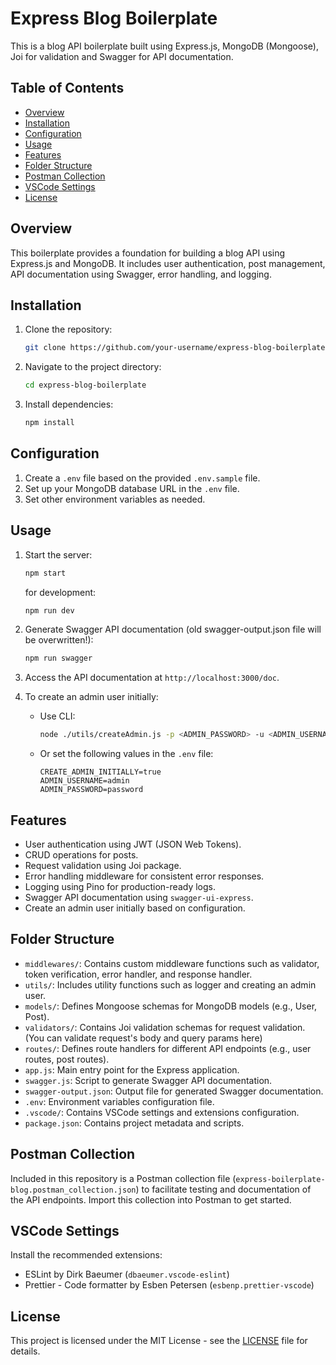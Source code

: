 # Express Blog Boilerplate
This is a blog API boilerplate built using Express.js, MongoDB (Mongoose), Joi for validation and Swagger for API documentation.

## Table of Contents

- [Overview](#overview)
- [Installation](#installation)
- [Configuration](#configuration)
- [Usage](#usage)
- [Features](#features)
- [Folder Structure](#folder-structure)
- [Postman Collection](#postman-collection)
- [VSCode Settings](#vscode-settings)
- [License](#license)

## Overview

This boilerplate provides a foundation for building a blog API using Express.js and MongoDB. It includes user authentication, post management, API documentation using Swagger, error handling, and logging.

## Installation

1. Clone the repository:
   ```bash
   git clone https://github.com/your-username/express-blog-boilerplate.git
   ```

2. Navigate to the project directory:
   ```bash
   cd express-blog-boilerplate
   ```

3. Install dependencies:
   ```bash
   npm install
   ```

## Configuration

1. Create a `.env` file based on the provided `.env.sample` file.
2. Set up your MongoDB database URL in the `.env` file.
3. Set other environment variables as needed.

## Usage

1. Start the server:
   ```bash
   npm start
   ```
    for development:
   ```bash
   npm run dev
   ```
2. Generate Swagger API documentation (old swagger-output.json file will be overwritten!):
   ```bash
   npm run swagger
   ```

3. Access the API documentation at `http://localhost:3000/doc`.

4. To create an admin user initially:
   - Use CLI:
     ```bash
     node ./utils/createAdmin.js -p <ADMIN_PASSWORD> -u <ADMIN_USERNAME>
     ```
   - Or set the following values in the `.env` file:
     ```dotenv
     CREATE_ADMIN_INITIALLY=true
     ADMIN_USERNAME=admin
     ADMIN_PASSWORD=password
     ```

## Features

- User authentication using JWT (JSON Web Tokens).
- CRUD operations for posts.
- Request validation using Joi package.
- Error handling middleware for consistent error responses.
- Logging using Pino for production-ready logs.
- Swagger API documentation using `swagger-ui-express`.
- Create an admin user initially based on configuration.

## Folder Structure

- `middlewares/`: Contains custom middleware functions such as validator, token verification, error handler, and response handler.
- `utils/`: Includes utility functions such as logger and creating an admin user.
- `models/`: Defines Mongoose schemas for MongoDB models (e.g., User, Post).
- `validators/`: Contains Joi validation schemas for request validation. (You can validate request's body and query params here)
- `routes/`: Defines route handlers for different API endpoints (e.g., user routes, post routes).
- `app.js`: Main entry point for the Express application.
- `swagger.js`: Script to generate Swagger API documentation.
- `swagger-output.json`: Output file for generated Swagger documentation.
- `.env`: Environment variables configuration file.
- `.vscode/`: Contains VSCode settings and extensions configuration.
- `package.json`: Contains project metadata and scripts.

## Postman Collection

Included in this repository is a Postman collection file (`express-boilerplate-blog.postman_collection.json`) to facilitate testing and documentation of the API endpoints. Import this collection into Postman to get started.

## VSCode Settings
Install the recommended extensions:
   - ESLint by Dirk Baeumer (`dbaeumer.vscode-eslint`)
   - Prettier - Code formatter by Esben Petersen (`esbenp.prettier-vscode`)


## License

This project is licensed under the MIT License - see the [LICENSE](LICENSE) file for details.
